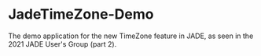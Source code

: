 # JadeTimeZone-Demo
The demo application for the new TimeZone feature in JADE, as seen in the 2021 JADE User's Group (part 2).
